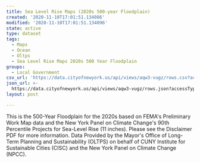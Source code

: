 ```yaml
---
title: Sea Level Rise Maps (2020s 500-year Floodplain)
created: '2020-11-10T17:01:51.134086'
modified: '2020-11-10T17:01:51.134096'
state: active
type: dataset
tags:
  - Maps
  - Ocean
  - Oltps
  - Sea Level Rise Maps 2020s 500 Year Floodplain
groups:
  - Local Government
csv_url: 'https://data.cityofnewyork.us/api/views/aqw3-vugz/rows.csv?accessType=DOWNLOAD'
json_url: >-
  https://data.cityofnewyork.us/api/views/aqw3-vugz/rows.json?accessType=DOWNLOAD
layout: post

---
```

This is the 500-Year Floodplain for the 2020s based on FEMA's Preliminary Work Map data and the New York Panel on Climate Change's 90th Percentile Projects for Sea-Level Rise (11 inches).  Please see the Disclaimer PDF for more information. Data Provided by the Mayor's Office of Long-Term Planning and Sustainability (OLTPS) on behalf of CUNY Institute for Sustainable Cities (CISC) and the New York Panel on Climate Change (NPCC).
